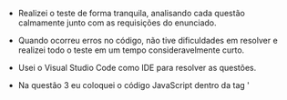- Realizei o teste de forma tranquila, analisando cada questão calmamente junto com as requisições do enunciado.

- Quando ocorreu erros no código, não tive dificuldades em resolver e realizei todo o teste em um tempo consideravelmente curto.

- Usei o Visual Studio Code como IDE para resolver as questões.

- Na questão 3 eu coloquei o código JavaScript dentro da tag '<script>' do HTML, pois na estrutura do repositório pede apenas um arquivo HTML, mas essa questão também poderia ser resolvida criando um arquivo JavaScript separadamente e importando ele dentro do arquivo HTML criando uma tag '<script>' dentro da tag '<head>' passando o nome do arquivo como valor do atributo 'src=' dentro da tag '<script>'.

- Usei a extensão Live Server do Visual Studio Code para testar o funcionamento do arquivo HTML.